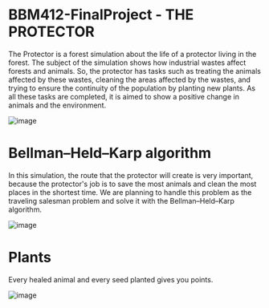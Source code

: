 # BBM412-FinalProject  -  THE PROTECTOR


The Protector is a forest simulation about the life of a protector living in the forest. The subject of the simulation shows how industrial wastes affect forests and animals. So, the protector has tasks such as treating the animals affected by these wastes, cleaning the areas affected by the wastes, and trying to ensure the continuity of the population by planting new plants. As all these tasks are completed, it is aimed to show a positive change in animals and the environment.


![image](https://user-images.githubusercontent.com/44320909/173803732-2fdb6a0f-872e-4d1f-bd3e-e2ebe68510a4.png)


# Bellman–Held–Karp algorithm

In this simulation, the route that the protector will create is very important, because the protector's job is to save the most animals and clean the most places in the shortest time. We are planning to handle this problem as the traveling salesman problem and solve it with the Bellman–Held–Karp algorithm. 


![image](https://user-images.githubusercontent.com/44320909/173804435-495dcd19-07de-4d34-9cc9-8e4d29ab5d0d.png)


# Plants

Every healed animal and every seed planted gives you points.


![image](https://user-images.githubusercontent.com/44320909/173804598-54380174-ccb5-488d-b063-411077ee0c9e.png)
